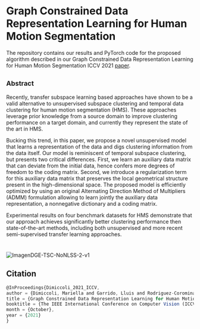 # Graph Constrained Data Representation Learning for Human Motion Segmentation

The repository contains our results and PyTorch code for the proposed algorithm described in our Graph Constrained Data Representation Learning for Human Motion Segmentation ICCV 2021 [paper](https://arxiv.org/pdf/2107.13362.pdf).

## <sub> Abstract </sub>
Recently, transfer subspace learning based approaches have shown to be a valid alternative to unsupervised subspace clustering and temporal data clustering  for human motion segmentation (HMS). These approaches leverage prior knowledge from a source domain to improve clustering performance on a target domain, and currently they represent the state of the art in HMS.

Bucking this trend, in this paper, we propose a novel unsupervised model that learns a representation of the data and digs clustering information from the data itself. Our model is reminiscent of temporal subspace clustering, but presents two critical differences. 
First, we learn an auxiliary data matrix that can deviate from the initial data, hence confers more degrees of freedom to the coding matrix. 
Second, we introduce a regularization term for this auxiliary data matrix that preserves the local geometrical structure present in the high-dimensional space.
The proposed model is efficiently optimized by using an original Alternating Direction Method of Multipliers (ADMM) formulation allowing to learn jointly the auxiliary data representation, a nonnegative dictionary and a coding matrix. 

Experimental results on four benchmark datasets for HMS demonstrate that our approach achieves significantly better clustering performance then state-of-the-art methods, including both unsupervised and more recent semi-supervised transfer learning approaches. 

#
![ImagenDGE-TSC-NoNLSS-2-v1](https://user-images.githubusercontent.com/50593288/129836762-22641599-dc30-415d-a74c-0f6dabc665cc.png)

## Citation

```js
@InProceedings{Dimiccoli_2021_ICCV,
author = {Dimiccoli, Mariella and Garrido, Lluis and Rodriguez-Corominas, Guillem and Wendt, Herwig},
title = {Graph Constrained Data Representation Learning for Human Motion Segmentation},
booktitle = {The IEEE International Conference on Computer Vision (ICCV)},
month = {October},
year = {2021}
}
```
